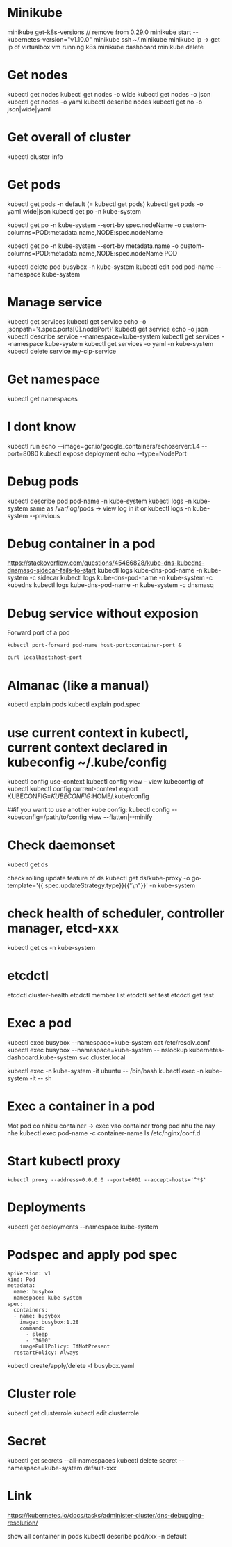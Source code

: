 # Minikube
minikube get-k8s-versions // remove from 0.29.0
minikube start --kubernetes-version="v1.10.0"
minikube ssh
~/.minikube
minikube ip -> get ip of virtualbox vm running k8s
minikube dashboard
minikube delete

# Get nodes
kubectl get nodes
kubectl get nodes -o wide
kubectl get nodes -o json
kubectl get nodes -o yaml
kubectl describe nodes
kubectl get no -o json|wide|yaml

# Get overall of cluster
kubectl cluster-info

# Get pods
kubectl get pods -n default (= kubectl get pods)
kubectl get pods -o yaml|wide|json
kubectl get po -n kube-system

kubectl get po -n kube-system --sort-by spec.nodeName -o custom-columns=POD:metadata.name,NODE:spec.nodeName

kubectl get po -n kube-system --sort-by metadata.name -o custom-columns=POD:metadata.name,NODE:spec.nodeName
POD

kubectl delete pod busybox -n kube-system
kubectl edit pod pod-name --namespace kube-system

# Manage service
kubectl get services
kubectl get service echo -o jsonpath='{.spec.ports[0].nodePort}'
kubectl get service echo -o json
kubectl describe service --namespace=kube-system
kubectl get services --namespace kube-system
kubectl get services -o yaml -n kube-system
kubectl delete service my-cip-service

# Get namespace
kubectl get namespaces

# I dont know
kubectl run echo --image=gcr.io/google_containers/echoserver:1.4 --port=8080
kubectl expose deployment echo --type=NodePort

# Debug pods
kubectl describe pod pod-name -n kube-system
kubectl logs <pod-name> -n kube-system
same as
/var/log/pods -> view log in it
or
kubectl logs <pod-name> -n kube-system --previous

# Debug container in a pod
https://stackoverflow.com/questions/45486828/kube-dns-kubedns-dnsmasq-sidecar-fails-to-start
kubectl logs kube-dns-pod-name -n kube-system -c sidecar
kubectl logs kube-dns-pod-name -n kube-system -c kubedns
kubectl logs kube-dns-pod-name -n kube-system -c dnsmasq

# Debug service without exposion
Forward port of a pod
```
kubectl port-forward pod-name host-port:container-port &

curl localhost:host-port
```

# Almanac (like a manual)
kubectl explain pods
kubectl explain pod.spec

# use current context in kubectl, current context declared in kubeconfig ~/.kube/config
kubectl config use-context
kubectl config view - view kubeconfig of kubectl
kubectl config current-context
export KUBECONFIG=$KUBECONFIG:$HOME/.kube/config

##if you want to use another kube config:
kubectl config --kubeconfig=/path/to/config view --flatten|--minify

# Check daemonset
kubectl get ds

check rolling update feature of ds
kubectl get ds/kube-proxy -o go-template='{{.spec.updateStrategy.type}}{{"\n"}}' -n kube-system

# check health of scheduler, controller manager, etcd-xxx
kubectl get cs -n kube-system

# etcdctl
etcdctl cluster-health
etcdctl member list
etcdctl set test
etcdctl get test

# Exec a pod
kubectl exec busybox --namespace=kube-system cat /etc/resolv.conf
kubectl exec busybox --namespace=kube-system -- nslookup kubernetes-dashboard.kube-system.svc.cluster.local

kubectl exec -n kube-system -it ubuntu -- /bin/bash
kubectl exec -n kube-system -it <pod-name> -- sh

# Exec a container in a pod
Mot pod co nhieu container -> exec vao container trong pod nhu the nay nhe
kubectl exec pod-name -c container-name ls /etc/nginx/conf.d

# Start kubectl proxy
```
kubectl proxy --address=0.0.0.0 --port=8001 --accept-hosts='^*$'
```

# Deployments
kubectl get deployments  --namespace kube-system

# Podspec and apply pod spec
```
apiVersion: v1
kind: Pod
metadata:
  name: busybox
  namespace: kube-system
spec:
  containers:
  - name: busybox
    image: busybox:1.28
    command:
      - sleep
      - "3600"
    imagePullPolicy: IfNotPresent
  restartPolicy: Always
```
kubectl create/apply/delete -f busybox.yaml


# Cluster role
kubectl get clusterrole
kubectl edit clusterrole <clusterrole>

# Secret
kubectl get secrets --all-namespaces
kubectl delete secret --namespace=kube-system default-xxx

# Link
https://kubernetes.io/docs/tasks/administer-cluster/dns-debugging-resolution/

show all container in pods
kubectl describe pod/xxx -n default
